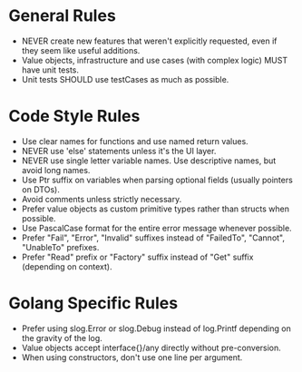 # General Rules

- NEVER create new features that weren't explicitly requested, even if they seem like useful additions.
- Value objects, infrastructure and use cases (with complex logic) MUST have unit tests.
- Unit tests SHOULD use testCases as much as possible.

# Code Style Rules

- Use clear names for functions and use named return values.
- NEVER use 'else' statements unless it's the UI layer.
- NEVER use single letter variable names. Use descriptive names, but avoid long names.
- Use Ptr suffix on variables when parsing optional fields (usually pointers on DTOs).
- Avoid comments unless strictly necessary.
- Prefer value objects as custom primitive types rather than structs when possible.
- Use PascalCase format for the entire error message whenever possible.
- Prefer "Fail", "Error", "Invalid" suffixes instead of "FailedTo", "Cannot", "UnableTo" prefixes.
- Prefer "Read" prefix or "Factory" suffix instead of "Get" suffix (depending on context).

# Golang Specific Rules

- Prefer using slog.Error or slog.Debug instead of log.Printf depending on the gravity of the log.
- Value objects accept interface{}/any directly without pre-conversion.
- When using constructors, don't use one line per argument.
